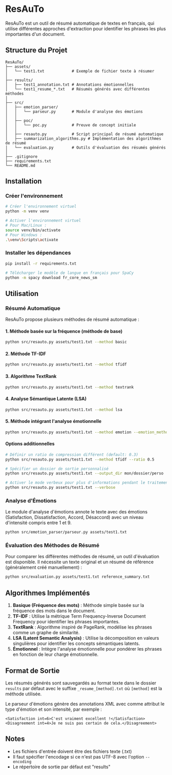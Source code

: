 # ResAuTo

ResAuTo est un outil de résumé automatique de textes en français, qui utilise différentes approches d'extraction pour identifier les phrases les plus importantes d'un document.

## Structure du Projet

```
ResAuTo/
├── assets/
│   └── test1.txt            # Exemple de fichier texte à résumer
│
├── results/
│   ├── test1_annotation.txt # Annotations émotionnelles
│   └── test1_resume_*.txt   # Résumés générés avec différentes méthodes
│
├── src/
│   ├── emotion_parser/
│   │   └── parseur.py       # Module d'analyse des émotions
│   │
│   ├── poc/
│   │   └── poc.py           # Preuve de concept initiale
│   │
│   ├── resauto.py           # Script principal de résumé automatique
│   ├── summarization_algorithms.py # Implémentation des algorithmes de résumé
│   └── evaluation.py        # Outils d'évaluation des résumés générés
│
├── .gitignore
├── requirements.txt
└── README.md
```

## Installation

### Créer l'environnement

```bash
# Créer l'environnement virtuel
python -m venv venv

# Activer l'environnement virtuel
# Pour Mac/Linux :
source venv/bin/activate
# Pour Windows :
.\venv\Scripts\activate
```

### Installer les dépendances

```bash
pip install -r requirements.txt

# Télécharger le modèle de langue en français pour SpaCy
python -m spacy download fr_core_news_sm
```

## Utilisation

### Résumé Automatique

ResAuTo propose plusieurs méthodes de résumé automatique :

#### 1. Méthode basée sur la fréquence (méthode de base)

```bash
python src/resauto.py assets/test1.txt --method basic
```

#### 2. Méthode TF-IDF

```bash
python src/resauto.py assets/test1.txt --method tfidf
```

#### 3. Algorithme TextRank

```bash
python src/resauto.py assets/test1.txt --method textrank
```

#### 4. Analyse Sémantique Latente (LSA)

```bash
python src/resauto.py assets/test1.txt --method lsa
```

#### 5. Méthode intégrant l'analyse émotionnelle

```bash
python src/resauto.py assets/test1.txt --method emotion --emotion_method tfidf
```

#### Options additionnelles

```bash
# Définir un ratio de compression différent (default: 0.3)
python src/resauto.py assets/test1.txt --method tfidf --ratio 0.5

# Spécifier un dossier de sortie personnalisé
python src/resauto.py assets/test1.txt --output_dir mon/dossier/perso

# Activer le mode verbeux pour plus d'informations pendant le traitement
python src/resauto.py assets/test1.txt --verbose
```

### Analyse d'Émotions

Le module d'analyse d'émotions annote le texte avec des émotions (Satisfaction, Dissatisfaction, Accord, Désaccord) avec un niveau d'intensité compris entre 1 et 9.

```bash
python src/emotion_parser/parseur.py assets/test1.txt
```

### Évaluation des Méthodes de Résumé

Pour comparer les différentes méthodes de résumé, un outil d'évaluation est disponible. Il nécessite un texte original et un résumé de référence (généralement créé manuellement) :

```bash
python src/evaluation.py assets/test1.txt reference_summary.txt
```

## Algorithmes Implémentés

1. **Basique (Fréquence des mots)** : Méthode simple basée sur la fréquence des mots dans le document.
2. **TF-IDF** : Utilise la métrique Term Frequency-Inverse Document Frequency pour identifier les phrases importantes.
3. **TextRank** : Algorithme inspiré de PageRank, modélise les phrases comme un graphe de similarité.
4. **LSA (Latent Semantic Analysis)** : Utilise la décomposition en valeurs singulières pour identifier les concepts sémantiques latents.
5. **Émotionnel** : Intègre l'analyse émotionnelle pour pondérer les phrases en fonction de leur charge émotionnelle.

## Format de Sortie

Les résumés générés sont sauvegardés au format texte dans le dossier `results` par défaut avec le suffixe `_resume_[method].txt` où `[method]` est la méthode utilisée.

Le parseur d'émotions génère des annotations XML avec comme attribut le type d'émotion et son intensité, par exemple :

```
<Satisfaction int=6>C'est vraiment excellent !</Satisfaction>
<Disagreement int=4>Je ne suis pas certain de cela.</Disagreement>
```

## Notes

- Les fichiers d'entrée doivent être des fichiers texte (.txt)
- Il faut spécifier l'encodage si ce n'est pas UTF-8 avec l'option `--encoding`
- Le répertoire de sortie par défaut est "results"